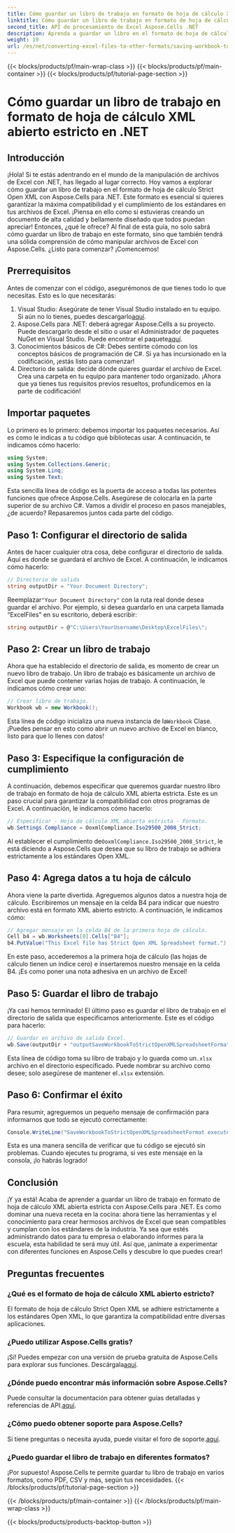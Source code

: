```yaml
---
title: Cómo guardar un libro de trabajo en formato de hoja de cálculo XML abierto estricto en .NET
linktitle: Cómo guardar un libro de trabajo en formato de hoja de cálculo XML abierto estricto en .NET
second_title: API de procesamiento de Excel Aspose.Cells .NET
description: Aprenda a guardar un libro en el formato de hoja de cálculo XML abierto estricto utilizando Aspose.Cells para .NET en este tutorial detallado.
weight: 19
url: /es/net/converting-excel-files-to-other-formats/saving-workbook-to-strict-open-xml-spreadsheet-format/
---
```


{{< blocks/products/pf/main-wrap-class >}}
{{< blocks/products/pf/main-container >}}
{{< blocks/products/pf/tutorial-page-section >}}

# Cómo guardar un libro de trabajo en formato de hoja de cálculo XML abierto estricto en .NET

## Introducción
¡Hola! Si te estás adentrando en el mundo de la manipulación de archivos de Excel con .NET, has llegado al lugar correcto. Hoy vamos a explorar cómo guardar un libro de trabajo en el formato de hoja de cálculo Strict Open XML con Aspose.Cells para .NET. Este formato es esencial si quieres garantizar la máxima compatibilidad y el cumplimiento de los estándares en tus archivos de Excel. ¡Piensa en ello como si estuvieras creando un documento de alta calidad y bellamente diseñado que todos puedan apreciar!
Entonces, ¿qué le ofrece? Al final de esta guía, no solo sabrá cómo guardar un libro de trabajo en este formato, sino que también tendrá una sólida comprensión de cómo manipular archivos de Excel con Aspose.Cells. ¿Listo para comenzar? ¡Comencemos!
## Prerrequisitos
Antes de comenzar con el código, asegurémonos de que tienes todo lo que necesitas. Esto es lo que necesitarás:
1.  Visual Studio: Asegúrate de tener Visual Studio instalado en tu equipo. Si aún no lo tienes, puedes descargarlo[aquí](https://visualstudio.microsoft.com/).
2.  Aspose.Cells para .NET: deberá agregar Aspose.Cells a su proyecto. Puede descargarlo desde el sitio o usar el Administrador de paquetes NuGet en Visual Studio. Puede encontrar el paquete[aquí](https://releases.aspose.com/cells/net/).
3. Conocimientos básicos de C#: Debes sentirte cómodo con los conceptos básicos de programación de C#. Si ya has incursionado en la codificación, ¡estás listo para comenzar!
4. Directorio de salida: decide dónde quieres guardar el archivo de Excel. Crea una carpeta en tu equipo para mantener todo organizado.
¡Ahora que ya tienes tus requisitos previos resueltos, profundicemos en la parte de codificación!
## Importar paquetes
Lo primero es lo primero: debemos importar los paquetes necesarios. Así es como le indicas a tu código qué bibliotecas usar. A continuación, te indicamos cómo hacerlo:
```csharp
using System;
using System.Collections.Generic;
using System.Linq;
using System.Text;
```
Esta sencilla línea de código es la puerta de acceso a todas las potentes funciones que ofrece Aspose.Cells. Asegúrese de colocarla en la parte superior de su archivo C#. 
Vamos a dividir el proceso en pasos manejables, ¿de acuerdo? Repasaremos juntos cada parte del código.
## Paso 1: Configurar el directorio de salida
Antes de hacer cualquier otra cosa, debe configurar el directorio de salida. Aquí es donde se guardará el archivo de Excel. A continuación, le indicamos cómo hacerlo:
```csharp
// Directorio de salida
string outputDir = "Your Document Directory";
```
 Reemplazar`"Your Document Directory"` con la ruta real donde desea guardar el archivo. Por ejemplo, si desea guardarlo en una carpeta llamada “ExcelFiles” en su escritorio, deberá escribir:
```csharp
string outputDir = @"C:\Users\YourUsername\Desktop\ExcelFiles\";
```
## Paso 2: Crear un libro de trabajo
Ahora que ha establecido el directorio de salida, es momento de crear un nuevo libro de trabajo. Un libro de trabajo es básicamente un archivo de Excel que puede contener varias hojas de trabajo. A continuación, le indicamos cómo crear uno:
```csharp
// Crear libro de trabajo.
Workbook wb = new Workbook();
```
 Esta línea de código inicializa una nueva instancia de la`Workbook` Clase. ¡Puedes pensar en esto como abrir un nuevo archivo de Excel en blanco, listo para que lo llenes con datos!
## Paso 3: Especifique la configuración de cumplimiento
A continuación, debemos especificar que queremos guardar nuestro libro de trabajo en formato de hoja de cálculo XML abierta estricta. Este es un paso crucial para garantizar la compatibilidad con otros programas de Excel. A continuación, le indicamos cómo hacerlo:
```csharp
// Especificar - Hoja de cálculo XML abierta estricta - Formato.
wb.Settings.Compliance = OoxmlCompliance.Iso29500_2008_Strict;
```
 Al establecer el cumplimiento de`OoxmlCompliance.Iso29500_2008_Strict`, le está diciendo a Aspose.Cells que desea que su libro de trabajo se adhiera estrictamente a los estándares Open XML.
## Paso 4: Agrega datos a tu hoja de cálculo
Ahora viene la parte divertida. Agreguemos algunos datos a nuestra hoja de cálculo. Escribiremos un mensaje en la celda B4 para indicar que nuestro archivo está en formato XML abierto estricto. A continuación, le indicamos cómo:
```csharp
// Agregar mensaje en la celda B4 de la primera hoja de cálculo.
Cell b4 = wb.Worksheets[0].Cells["B4"];
b4.PutValue("This Excel file has Strict Open XML Spreadsheet format.");
```
En este paso, accederemos a la primera hoja de cálculo (las hojas de cálculo tienen un índice cero) e insertaremos nuestro mensaje en la celda B4. ¡Es como poner una nota adhesiva en un archivo de Excel!
## Paso 5: Guardar el libro de trabajo
¡Ya casi hemos terminado! El último paso es guardar el libro de trabajo en el directorio de salida que especificamos anteriormente. Este es el código para hacerlo:
```csharp
// Guardar en archivo de salida Excel.
wb.Save(outputDir + "outputSaveWorkbookToStrictOpenXMLSpreadsheetFormat.xlsx", SaveFormat.Xlsx);
```
 Esta línea de código toma su libro de trabajo y lo guarda como un`.xlsx` archivo en el directorio especificado. Puede nombrar su archivo como desee; solo asegúrese de mantener el`.xlsx` extensión.
## Paso 6: Confirmar el éxito
Para resumir, agreguemos un pequeño mensaje de confirmación para informarnos que todo se ejecutó correctamente:
```csharp
Console.WriteLine("SaveWorkbookToStrictOpenXMLSpreadsheetFormat executed successfully.");
```
Esta es una manera sencilla de verificar que tu código se ejecutó sin problemas. Cuando ejecutes tu programa, si ves este mensaje en la consola, ¡lo habrás logrado!
## Conclusión
¡Y ya está! Acaba de aprender a guardar un libro de trabajo en formato de hoja de cálculo XML abierta estricta con Aspose.Cells para .NET. Es como dominar una nueva receta en la cocina: ahora tiene las herramientas y el conocimiento para crear hermosos archivos de Excel que sean compatibles y cumplan con los estándares de la industria.
Ya sea que estés administrando datos para tu empresa o elaborando informes para la escuela, esta habilidad te será muy útil. Así que, ¡anímate a experimentar con diferentes funciones en Aspose.Cells y descubre lo que puedes crear!
## Preguntas frecuentes
### ¿Qué es el formato de hoja de cálculo XML abierto estricto?
El formato de hoja de cálculo Strict Open XML se adhiere estrictamente a los estándares Open XML, lo que garantiza la compatibilidad entre diversas aplicaciones.
### ¿Puedo utilizar Aspose.Cells gratis?
 ¡Sí! Puedes empezar con una versión de prueba gratuita de Aspose.Cells para explorar sus funciones. Descárgala[aquí](https://releases.aspose.com/).
### ¿Dónde puedo encontrar más información sobre Aspose.Cells?
 Puede consultar la documentación para obtener guías detalladas y referencias de API.[aquí](https://reference.aspose.com/cells/net/).
### ¿Cómo puedo obtener soporte para Aspose.Cells?
 Si tiene preguntas o necesita ayuda, puede visitar el foro de soporte.[aquí](https://forum.aspose.com/c/cells/9).
### ¿Puedo guardar el libro de trabajo en diferentes formatos?
¡Por supuesto! Aspose.Cells te permite guardar tu libro de trabajo en varios formatos, como PDF, CSV y más, según tus necesidades.
{{< /blocks/products/pf/tutorial-page-section >}}

{{< /blocks/products/pf/main-container >}}
{{< /blocks/products/pf/main-wrap-class >}}

{{< blocks/products/products-backtop-button >}}
